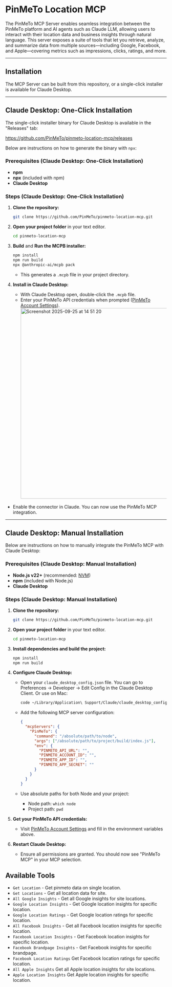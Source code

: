 # PinMeTo Location MCP

The PinMeTo MCP Server enables seamless integration between the PinMeTo platform and AI agents such as Claude LLM, allowing users to interact with their location data and business insights through natural language. This server exposes a suite of tools that let you retrieve, analyze, and summarize data from multiple sources—including Google, Facebook, and Apple—covering metrics such as impressions, clicks, ratings, and more.

---

## Installation

The MCP Server can be built from this repository, or a single-click installer is available for Claude Desktop.

---

## Claude Desktop: One-Click Installation

The single-click installer binary for Claude Desktop is available in the "Releases" tab:

<https://github.com/PinMeTo/pinmeto-location-mcp/releases>

Below are instructions on how to generate the binary with `npx`:

### Prerequisites (Claude Desktop: One-Click Installation)

- **npm**
- **npx** (included with npm)
- **Claude Desktop**

### Steps (Claude Desktop: One-Click Installation)

1. **Clone the repository:**

    ```zsh
    git clone https://github.com/PinMeTo/pinmeto-location-mcp.git
    ```

2. **Open your project folder** in your text editor.

    ```zsh
    cd pinmeto-location-mcp
    ```

3. **Build** and **Run the MCPB installer:**

   ```bash
   npm install
   npm run build
   npx @anthropic-ai/mcpb pack
   ```

   - This generates a `.mcpb` file in your project directory.

4. **Install in Claude Desktop:**
   - With Claude Desktop open, double-click the `.mcpb` file.
   - Enter your PinMeTo API credentials when prompted ([PinMeTo Account Settings](https://places.pinmeto.com/account-settings/pinmeto/api/v3)).
     <img width="655" height="596" alt="Screenshot 2025-09-25 at 14 51 20" src="https://github.com/user-attachments/assets/30af64b3-81c3-4bb1-9b05-656831004757" />

- Enable the connector in Claude. You can now use the PinMeTo MCP integration.

---

## Claude Desktop: Manual Installation

Below are instructions on how to manually integrate the PinMeTo MCP with Claude Desktop:

### Prerequisites (Claude Desktop: Manual Installation)

- **Node.js v22+** (recommended: [NVM](https://github.com/nvm-sh/nvm))
- **npm** (included with Node.js)
- **Claude Desktop**

### Steps (Claude Desktop: Manual Installation)

1. **Clone the repository:**

    ```zsh
    git clone https://github.com/PinMeTo/pinmeto-location-mcp.git
    ```

2. **Open your project folder** in your text editor.

    ```zsh
    cd pinmeto-location-mcp
    ```

3. **Install dependencies and build the project:**

   ```bash
   npm install
   npm run build
   ```

4. **Configure Claude Desktop:**
   - Open your `claude_desktop_config.json` file. You can go to Preferences → Developer → Edit Config in the Claude Desktop Client. Or use on Mac:

     ```bash
     code ~/Library/Application\ Support/Claude/claude_desktop_config.json
     ```

   - Add the following MCP server configuration:

     ```json
     {
       "mcpServers": {
         "PinMeTo": {
           "command": "/absolute/path/to/node",
           "args": ["/absolute/path/to/project/build/index.js"],
           "env": {
             "PINMETO_API_URL": "",
             "PINMETO_ACCOUNT_ID": "",
             "PINMETO_APP_ID": "",
             "PINMETO_APP_SECRET": ""
           }
         }
       }
     }
     ```

   - Use absolute paths for both Node and your project:
     - Node path: `which node`
     - Project path: `pwd`

5. **Get your PinMeTo API credentials:**
   - Visit [PinMeTo Account Settings](https://places.pinmeto.com/account-settings/pinmeto/api/v3) and fill in the environment variables above.

6. **Restart Claude Desktop:**
   - Ensure all permissions are granted. You should now see "PinMeTo MCP" in your MCP selection.

<!-- ---

## Cursor: Direct Link Installation

Below are instructions on how to manually integrate the PinMeTo MCP with Cursor using a direct link:

### Prerequisites (Cursor: Direct Link Installation)

- **Node.js v22+** (recommended: [NVM](https://github.com/nvm-sh/nvm))
- **npm** (included with Node.js)

### Installation (Cursor: Direct Link Installation)

1. **Clone the repository:**

    ```zsh
    git clone https://github.com/PinMeTo/pinmeto-location-mcp.git
    ```

2. **Open your project folder** in your text editor.

    ```zsh
    cd pinmeto-location-mcp
    ```

3. **Install dependencies and build the project:**

   ```bash
   npm install
   npm run build
   ```

4. **Copy the link and paste it in your browser.**

    ```bash
    cursor://anysphere.cursor-deeplink/mcp/install?name=PinMeTo&config=eyJlbnYiOnsiUElOTUVUT19BUElfVVJMIjoiIiwiUElOTUVUT19BQ0NPVU5UX0lEIjoiIiwiUElOTUVUT19BUFBfSUQiOiIiLCJQSU5NRVRPX0FQUF9TRUNSRVQiOiIifSwiY29tbWFuZCI6Ii9hYnNvbHV0ZS9wYXRoL3RvL25vZGUgL2Fic29sdXRlL3BhdGgvdG8vcHJvamVjdC9idWlsZC9pbmRleC5qcyJ9
    ```

Enter your credentials.

- Use absolute paths for both Node and your project:
  - Node path: `which node`
  - Project path: `pwd`

![Cursor Configuration](img/cursor_config.png)

---

## Cursor: Manual Installation

Below are instructions on how to manually integrate the PinMeTo MCP with Cursor manually:

### Prerequisites (Cursor: Manual Installation)

- **Node.js v22+** (recommended: [NVM](https://github.com/nvm-sh/nvm))
- **npm** (included with Node.js)

### Installation (Cursor: Manual Installation)

1. **Clone the repository:**

    ```zsh
    git clone https://github.com/PinMeTo/pinmeto-location-mcp.git
    ```

2. **Open your project folder** in your text editor.

    ```zsh
    cd pinmeto-location-mcp
    ```

3. **Install dependencies and build the project:**

   ```bash
   npm install
   npm run build
   ```

4. **To add this MCP server to Cursor**:

    1. Go to **Settings → Cursor Settings → MCP**.
    2. Click **+ Add New MCP Server**. This opens an `mcp.json` file.
    3. Add the same JSON configuration as shown in the Claude Desktop instructions.

        ```json
        {
        "mcpServers": {
            "PinMeTo": {
            "command": "/absolute/path/to/node",
            "args": ["/absolute/path/to/project/build/index.js"],
            "env": {
                "PINMETO_API_URL": "",
                "PINMETO_ACCOUNT_ID": "",
                "PINMETO_APP_ID": "",
                "PINMETO_APP_SECRET": ""
            }
            }
        }
        }
        ```

**Tip:**

- `~/.cursor/mcp.json` is your global MCP settings.
- `.cursor/mcp.json` is project-specific. For most cases, add the server to your project-specific file.

--- -->

## Available Tools

- `Get Location` - Get pinmeto data on single location.
- `Get Locations` - Get all location data for site.
- `All Google Insights` - Get all Google insights for site locations.
- `Google Location Insights` - Get Google location insights for specific location.
- `Google Location Ratings` - Get Google location ratings for specific location.
- `All Facebook Insights` - Get all Facebook location insights for specific location.
- `Facebook Location Insights` - Get Facebook location insights for specific location.
- `Facebook Brandpage Insights` - Get Facebook insights for specific brandpage.
- `Facebook Location Ratings` Get Facebook location ratings for specific location.
- `All Apple Insights` Get all Apple location insights for site locations.
- `Apple Location Insights` Get Apple location insights for specific location.
